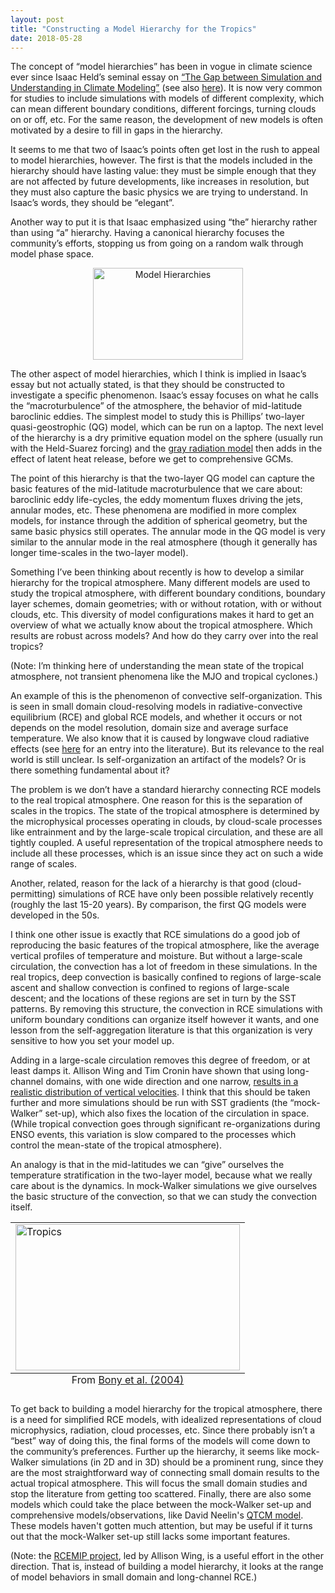 ```yaml
---
layout: post
title: "Constructing a Model Hierarchy for the Tropics"
date: 2018-05-28
---
```


<p markdown="1">The concept of “model hierarchies” has been in vogue in climate science ever since Isaac Held’s seminal essay on <a href="https://www.gfdl.noaa.gov/bibliography/related_files/ih0501.pdf">“The Gap between Simulation and Understanding in Climate Modeling”</a> (see also <a href="https://agupubs.onlinelibrary.wiley.com/doi/full/10.1002/2017MS001038">here</a>). It is now very common for studies to include simulations with models of different complexity, which can mean different boundary conditions, different forcings, turning clouds on or off, etc. For the same reason, the development of new models is often motivated by a desire to fill in gaps in the hierarchy.</p>

<p>It seems to me that two of Isaac’s points often get lost in the rush to appeal to model hierarchies, however. The first is that the models included in the hierarchy should have lasting value: they must be simple enough that they are not affected by future developments, like increases in resolution, but they must also capture the basic physics we are trying to understand. In Isaac’s words, they should be “elegant”.</p>

<p>Another way to put it is that Isaac emphasized using “the” hierarchy rather than using “a” hierarchy. Having a canonical hierarchy focuses the community’s efforts, stopping us from going on a random walk through model phase space.</p>

<center><img src="http://nicklutsko.github.io/notes/images/hierarchies.png" alt="Model Hierarchies" style="width:240px;height:147px;" class="center"></center>

<p>The other aspect of model hierarchies, which I think is implied in Isaac’s essay but not actually stated, is that they should be constructed to investigate a specific phenomenon. Isaac’s essay focuses on what he calls the “macroturbulence” of the atmosphere, the behavior of mid-latitude baroclinic eddies. The simplest model to study this is Phillips’ two-layer quasi-geostrophic (QG) model, which can be run on a laptop. The next level of the hierarchy is a dry primitive equation model on the sphere (usually run with the Held-Suarez forcing) and the <a href="https://journals.ametsoc.org/doi/abs/10.1175/JAS3753.1">gray radiation model</a> then adds in the effect of latent heat release, before we get to comprehensive GCMs.</p>

<p>The point of this hierarchy is that the two-layer QG model can capture the basic features of the mid-latitude macroturbulence that we care about: baroclinic eddy life-cycles, the eddy momentum fluxes driving the jets, annular modes, etc. These phenomena are modified in more complex models, for instance through the addition of spherical geometry, but the same basic physics still operates. The annular mode in the QG model is very similar to the annular mode in the real atmosphere (though it generally has longer time-scales in the two-layer model).</p>

<p>Something I’ve been thinking about recently is how to develop a similar hierarchy for the tropical atmosphere. Many different models are used to study the tropical atmosphere, with different boundary conditions, boundary layer schemes, domain geometries; with or without rotation, with or without clouds, etc. This diversity of model configurations makes it hard to get an overview of what we actually know about the tropical atmosphere. Which results are robust across models? And how do they carry over into the real tropics?</p>

<p>(Note: I’m thinking here of understanding the mean state of the tropical atmosphere, not transient phenomena like the MJO and tropical cyclones.)</p>

<p>An example of this is the phenomenon of convective self-organization. This is seen in small domain cloud-resolving models in radiative-convective equilibrium (RCE) and global RCE models, and whether it occurs or not depends on the model resolution, domain size and average surface temperature. We also know that it is caused by longwave cloud radiative effects (see <a href="https://agupubs.onlinelibrary.wiley.com/doi/full/10.1002/2015GL064260">here</a> for an entry into the literature). But its relevance to the real world is still unclear. Is self-organization an artifact of the models? Or is there something fundamental about it?</p>

<p>The problem is we don’t have a standard hierarchy connecting RCE models to the real tropical atmosphere. One reason for this is the separation of scales in the tropics. The state of the tropical atmosphere is determined by the microphysical processes operating in clouds, by cloud-scale processes like entrainment and by the large-scale tropical circulation, and these are all tightly coupled. A useful representation of the tropical atmosphere needs to include all these processes, which is an issue since they act on such a wide range of scales.</p>

<p>Another, related, reason for the lack of a hierarchy is that good (cloud-permitting) simulations of RCE have only been possible relatively recently (roughly the last 15-20 years). By comparison, the first QG models were developed in the 50s.</p>

<p>I think one other issue is exactly that RCE simulations do a good job of reproducing the basic features of the tropical atmosphere, like the average vertical profiles of temperature and moisture. But without a large-scale circulation, the convection has a lot of freedom in these simulations. In the real tropics, deep convection is basically confined to regions of large-scale ascent and shallow convection is confined to regions of large-scale descent; and the locations of these regions are set in turn by the SST patterns. By removing this structure, the convection in RCE simulations with uniform boundary conditions can organize itself however it wants, and one lesson from the self-aggregation literature is that this organization is very sensitive to how you set your model up.</p>

<p>Adding in a large-scale circulation removes this degree of freedom, or at least damps it. Allison Wing and Tim Cronin have shown that using long-channel domains, with one wide direction and one narrow, <a href="https://agupubs.onlinelibrary.wiley.com/doi/epdf/10.1002/2017MS001111">results in a realistic distribution of vertical velocities</a>. I think that this should be taken further and more simulations should be run with SST gradients (the “mock-Walker” set-up), which also fixes the location of the circulation in space. (While tropical convection goes through significant re-organizations during ENSO events, this variation is slow compared to the processes which control the mean-state of the tropical atmosphere).</p>

<p>An analogy is that in the mid-latitudes we can “give” ourselves the temperature stratification in the two-layer model, because what we really care about is the dynamics. In mock-Walker simulations we give ourselves the basic structure of the convection, so that we can study the convection itself.</p>

<table class="image">
<tr><td><img src="http://nicklutsko.github.io/notes/images/tropics.png" alt="Tropics" style="width:359px;height:234px;" class="center"></td></tr>
<caption align="bottom" style="text-align: center">From <a href="https://link.springer.com/article/10.1007%2Fs00382-003-0369-6">Bony et al. (2004)</a></caption>
</table>

<p>To get back to building a model hierarchy for the tropical atmosphere, there is a need for simplified RCE models, with idealized representations of cloud microphysics, radiation, cloud processes, etc. Since there probably isn’t a “best” way of doing this, the final forms of the models will come down to the community’s preferences. Further up the hierarchy, it seems like mock-Walker simulations (in 2D and in 3D) should be a prominent rung, since they are the most straightforward way of connecting small domain results to the actual tropical atmosphere. This will focus the small domain studies and stop the literature from getting too scattered. Finally, there are also some models which could take the place between the mock-Walker set-up and comprehensive models/observations, like David Neelin's <a href="http://research.atmos.ucla.edu/csi//qtcm_frm.html">QTCM model</a>. These models haven't gotten much attention, but may be useful if it turns out that the mock-Walker set-up still lacks some important features.</p>

<p>(Note: the <a href="https://www.geosci-model-dev.net/11/793/2018/gmd-11-793-2018-discussion.html">RCEMIP project</a>, led by Allison Wing, is a useful effort in the other direction. That is, instead of building a model hierarchy, it looks at the range of model behaviors in small domain and long-channel RCE.) </p>




